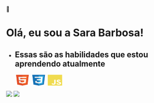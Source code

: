    👋<h1>Olá, eu sou a Sara Barbosa!</h1>

- <h2> Essas são as habilidades que estou aprendendo atualmente</h2>
  <div>
    <img align="center" alt="Sara-HTML" height="30" width="40" 
     src="https://raw.githubusercontent.com/devicons/devicon/master/icons/html5/html5-original.svg">
    <img align="center" alt="Sara-CSS" height="30" width="40" 
     src="https://raw.githubusercontent.com/devicons/devicon/master/icons/css3/css3-original.svg">
    <img align="center" alt="Sara-Js" height="30" width="40" 
     src="https://raw.githubusercontent.com/devicons/devicon/master/icons/javascript/javascript-plain.svg">
</div>
<div>
    <a href = "mailto:saragabriele748@gmail.com"><img src="https://img.shields.io/badge/-Gmail-%23333?style=for-the-badge&logo=gmail&logoColor=white" target="_blank"></a>
    <a href="https://www.linkedin.com/in/rafaella-ballerini-45875016a](https://www.linkedin.com/in/sara-gabriele-barbosa/)" target="_blank"><img src="https://img.shields.io/badge/-LinkedIn-%230077B5?style=for-the-badge&logo=linkedin&logoColor=white" target="_blank"></a>
</div>

